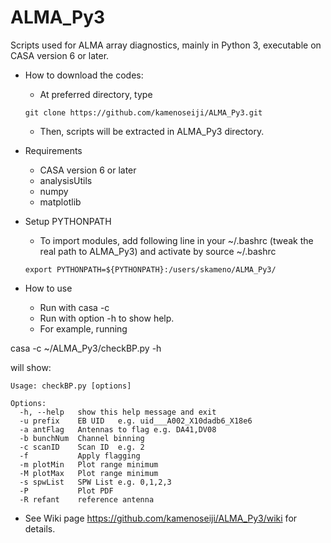 # ALMA_Py3
Scripts used for ALMA array diagnostics, mainly in Python 3, executable on CASA version 6 or later.

- How to download the codes:
  + At preferred directory, type 
  ```
  git clone https://github.com/kamenoseiji/ALMA_Py3.git
  ```
  + Then, scripts will be extracted in ALMA_Py3 directory.

- Requirements
  + CASA version 6 or later
  + analysisUtils
  + numpy
  + matplotlib

- Setup PYTHONPATH
  + To import modules, add following line in your ~/.bashrc (tweak the real path to ALMA_Py3) and activate by source ~/.bashrc
  ```
  export PYTHONPATH=${PYTHONPATH}:/users/skameno/ALMA_Py3/
  ```

- How to use
  + Run with casa -c
  + Run with option -h to show help.
  + For example, running

casa -c ~/ALMA_Py3/checkBP.py -h

  will show:

```
Usage: checkBP.py [options]

Options:
  -h, --help   show this help message and exit
  -u prefix    EB UID   e.g. uid___A002_X10dadb6_X18e6
  -a antFlag   Antennas to flag e.g. DA41,DV08
  -b bunchNum  Channel binning
  -c scanID    Scan ID  e.g. 2
  -f           Apply flagging
  -m plotMin   Plot range minimum
  -M plotMax   Plot range minimum
  -s spwList   SPW List e.g. 0,1,2,3
  -P           Plot PDF
  -R refant    reference antenna
```

  + See Wiki page https://github.com/kamenoseiji/ALMA_Py3/wiki for details.



